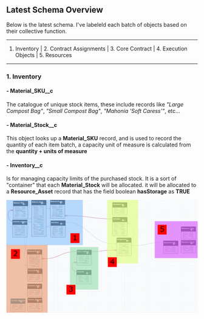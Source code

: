 ## Latest Schema Overview
Below is the latest schema. I've labeleld each batch of objects based on their collective function.

---
1. Inventory | 2. Contract Assignments | 3. Core Contract | 4. Execution Objects | 5. Resources
---

  ### 1. Inventory
  #### - Material_SKU__c
  The catalogue of unique stock items, these include records like *"Large Compost Bag"*, *"Small Compost Bag"*, *"Mahonia 'Soft Caress'"*, etc...
  #### - Material_Stock__c 
  This object looks up a **Material_SKU** record, and is used to record the quantity of each item batch, a capacity unit of measure is calculated from the **quantity + units of measure**
  #### - Inventory__c 
  Is for managing capacity limits of the purchased stock. It is a sort of "container" that each **Material_Stock** will be allocated.
                    it will be allocated to a **Resource_Asset** record that has the field boolean **hasStorage** as **TRUE**

![Latest Schema](https://github.com/Rwb3n/SF-Boxfresh-app/blob/main/img/19-3-25-latest.png)
